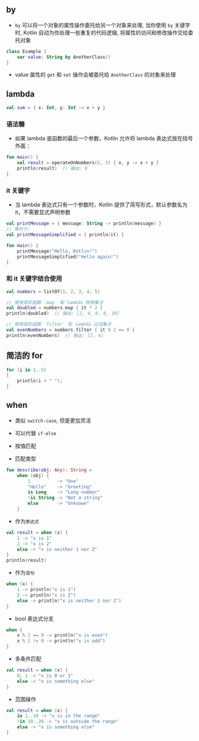 ## by
* `by` 可以将一个对象的属性操作委托给另一个对象来处理, 当你使用 `by` 关键字时, Kotlin 自动为你处理一些重复的代码逻辑, 将属性的访问和修改操作交给委托对象
```kotlin
class Example {
    var value: String by AnotherClass()
}
```
* value 属性的 `get` 和 `set` 操作会被委托给 `AnotherClass` 的对象来处理
## lambda
```kotlin
val sum = { x: Int, y: Int -> x + y }
```
### 语法糖
* 如果 lambda 是函数的最后一个参数，Kotlin 允许将 lambda 表达式放在括号外面：
```kotlin
fun main() {
    val result = operateOnNumbers(5, 3) { x, y -> x + y }
    println(result)  // 输出: 8
}
```
### it 关键字
* 当 lambda 表达式只有一个参数时，Kotlin 提供了简写形式，默认参数名为 it，不需要显式声明参数
```kotlin
val printMessage = { message: String -> println(message) }
// 等价于:
val printMessageSimplified = { println(it) }

fun main() {
    printMessage("Hello, Kotlin!")
    printMessageSimplified("Hello again!")
}
```
### 和 it 关键字结合使用
```kotlin
val numbers = listOf(1, 2, 3, 4, 5)

// 使用高阶函数 `map` 和 lambda 转换集合
val doubled = numbers.map { it * 2 }
println(doubled)  // 输出: [2, 4, 6, 8, 10]

// 使用高阶函数 `filter` 和 lambda 过滤集合
val evenNumbers = numbers.filter { it % 2 == 0 }
println(evenNumbers)  // 输出: [2, 4]
```
## 简洁的 for
```kotlin
for (i in 1..5) 
{
    println(i + " ");
}
```
## when 
* 类似 `switch-case`, 但是更加灵活
* 可以代替 `if-else` 

* 按值匹配
* 匹配类型
```kotlin
fun describe(obj: Any): String =
    when (obj) {
        1          -> "One"
        "Hello"    -> "Greeting"
        is Long    -> "Long number"
        !is String -> "Not a string"
        else       -> "Unknown"
    }
```
* 作为`表达式`
```kotlin
val result = when (x) {
    1 -> "x is 1"
    2 -> "x is 2"
    else -> "x is neither 1 nor 2"
}
println(result)  
```
* 作为`语句`
```kotlin
when (x) {
    1 -> println("x is 1")
    2 -> println("x is 2")
    else -> println("x is neither 1 nor 2")
}
```
* bool 表达式分支
```kotlin
when {
    x % 2 == 0 -> println("x is even")
    x % 2 != 0 -> println("x is odd")
}
```
* 多条件匹配
```kotlin
val result = when (x) {
    0, 1 -> "x is 0 or 1"
    else -> "x is something else"
}
```
* 范围操作
```kotlin
val result = when (x) {
    in 1..10 -> "x is in the range"
    !in 10..20 -> "x is outside the range"
    else -> "x is something else"
}
```
